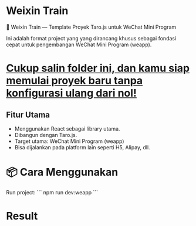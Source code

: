 # Weixin Train

🚆 Weixin Train — Template Proyek Taro.js untuk WeChat Mini Program

Ini adalah format project yang yang dirancang khusus sebagai fondasi cepat untuk pengembangan WeChat Mini Program (weapp).

<u><h1>Cukup salin folder ini, dan kamu siap memulai proyek baru tanpa konfigurasi ulang dari nol!</h1></u>

## Fitur Utama

- Menggunakan React sebagai library utama.
- Dibangun dengan Taro.js.
- Target utama: WeChat Mini Program (weapp)
- Bisa dijalankan pada platform lain seperti H5, Alipay, dll.

<h1>📦 Cara Menggunakan</h1>
Run project:
```
npm run dev:weapp
```

# Result
